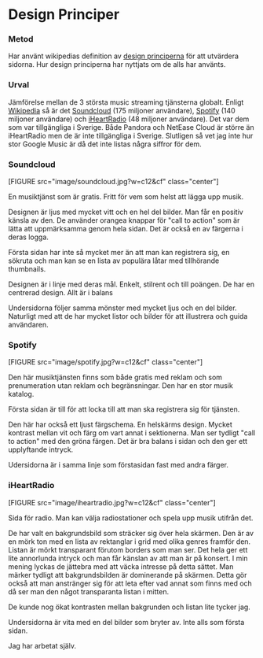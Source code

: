 Design Principer
============================

### Metod

Har använt wikipedias definition av [design principerna](https://en.wikipedia.org/wiki/Visual_design_elements_and_principles) för att utvärdera sidorna. Hur design principerna har nyttjats om de alls har använts.

### Urval
Jämförelse mellan de 3 största music streaming tjänsterna globalt. Enligt [Wikipedia](https://en.wikipedia.org/wiki/Comparison_of_on-demand_music_streaming_services) så är det [Soundcloud](https://soundcloud.com/) (175 miljoner användare), [Spotify](https://www.spotify.com/us/) (140 miljoner användare) och [iHeartRadio](https://www.iheart.com/) (48 miljoner användare). Det var dem som var tillgängliga i Sverige. Både Pandora och NetEase Cloud är större än iHeartRadio men de är inte tillgängliga i Sverige. Slutligen så vet jag inte hur stor Google Music är då det inte listas några siffror för dem.



### Soundcloud

[FIGURE src="image/soundcloud.jpg?w=c12&cf" class="center"]

En musiktjänst som är gratis. Fritt för vem som helst att lägga upp musik.

Designen är ljus med mycket vitt och en hel del bilder. Man får en positiv känsla av den. De använder orangea knappar för "call to action" som är lätta att uppmärksamma genom hela sidan. Det är också en av färgerna i deras logga.

Första sidan har inte så mycket mer än att man kan registrera sig, en sökruta och man kan se en lista av populära låtar med tillhörande thumbnails.

Designen är i linje med deras mål. Enkelt, stilrent och till poängen. De har en centrerad design. Allt är i balans

Undersidorna följer samma mönster med mycket ljus och en del bilder. Naturligt med att de har mycket listor och bilder för att illustrera och guida användaren.

### Spotify

[FIGURE src="image/spotify.jpg?w=c12&cf" class="center"]

Den här musiktjänsten finns som både gratis med reklam och som prenumeration utan reklam och begränsningar. Den har en stor musik katalog.

Första sidan är till för att locka till att man ska registrera sig för tjänsten.

Den här har också ett ljust färgschema. En helskärms design. Mycket kontrast mellan vit och färg om vart annat i sektionerna. Man ser tydligt "call to action" med den gröna färgen.
Det är bra balans i sidan och den ger ett upplyftande intryck. 

Udersidorna är i samma linje som förstasidan fast med andra färger.

### iHeartRadio

[FIGURE src="image/iheartradio.jpg?w=c12&cf" class="center"]

Sida för radio. Man kan välja radiostationer och spela upp musik utifrån det.

De har valt en bakgrundsbild som sträcker sig över hela skärmen. Den är av en mörk ton med en lista av rektanglar i grid med olika genres framför den. Listan är mörkt transparant förutom borders som man ser.
Det hela ger ett lite annorlunda intryck och man får känslan av att man är på konsert. I min mening lyckas de jättebra med att väcka intresse på detta sättet. Man märker tydligt att bakgrundsbilden är dominerande på skärmen. Detta gör också att man anstränger sig för att leta efter vad annat som finns med och då ser man den något transparanta listan i mitten.

De kunde nog ökat kontrasten mellan bakgrunden och listan lite tycker jag.

Undersidorna är vita med en del bilder som bryter av. Inte alls som första sidan. 

Jag har arbetat själv.